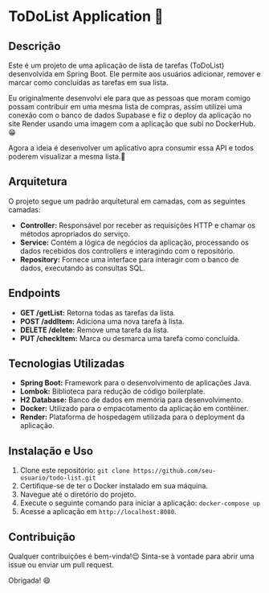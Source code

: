 # ToDoList Application 📝

## Descrição

Este é um projeto de uma aplicação de lista de tarefas (ToDoList) desenvolvida em Spring Boot. Ele permite aos usuários adicionar, remover e marcar como concluídas as tarefas em sua lista. 

Eu originalmente desenvolvi ele para que as pessoas que moram comigo possam contribuir em uma mesma lista de compras, assim utilizei uma conexão com o banco de dados Supabase e fiz o deploy da aplicação no site Render usando uma imagem com a aplicação que subi no DockerHub.😁

Agora a ideia é desenvolver um aplicativo apra consumir essa API e todos poderem visualizar a mesma lista.🤩

## Arquitetura

O projeto segue um padrão arquitetural em camadas, com as seguintes camadas:

- **Controller:** Responsável por receber as requisições HTTP e chamar os métodos apropriados do serviço.
- **Service:** Contém a lógica de negócios da aplicação, processando os dados recebidos dos controllers e interagindo com o repositório.
- **Repository:** Fornece uma interface para interagir com o banco de dados, executando as consultas SQL.

## Endpoints

- **GET /getList:** Retorna todas as tarefas da lista.
- **POST /addItem:** Adiciona uma nova tarefa à lista.
- **DELETE /delete:** Remove uma tarefa da lista.
- **PUT /checkItem:** Marca ou desmarca uma tarefa como concluída.

## Tecnologias Utilizadas

- **Spring Boot:** Framework para o desenvolvimento de aplicações Java.
- **Lombok:** Biblioteca para redução de código boilerplate.
- **H2 Database:** Banco de dados em memória para desenvolvimento.
- **Docker:** Utilizado para o empacotamento da aplicação em contêiner.
- **Render:** Plataforma de hospedagem utilizada para o deployment da aplicação.

## Instalação e Uso

1. Clone este repositório: `git clone https://github.com/seu-usuario/todo-list.git`
2. Certifique-se de ter o Docker instalado em sua máquina.
3. Navegue até o diretório do projeto.
4. Execute o seguinte comando para iniciar a aplicação: `docker-compose up`
5. Acesse a aplicação em `http://localhost:8080`.

## Contribuição

Qualquer contribuições é bem-vinda!😉 Sinta-se à vontade para abrir uma issue ou enviar um pull request.

Obrigada! 😄
